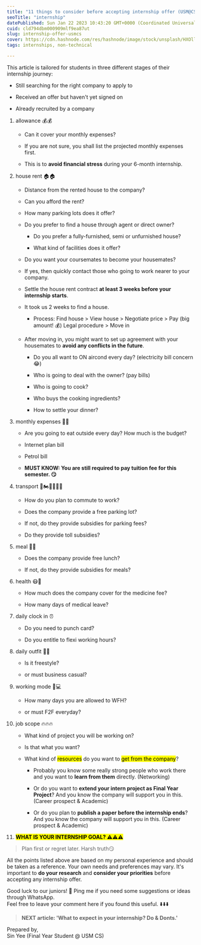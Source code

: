 ```yaml
---
title: "11 things to consider before accepting internship offer (USM@CS)"
seoTitle: "internship"
datePublished: Sun Jan 22 2023 10:43:20 GMT+0000 (Coordinated Universal Time)
cuid: cld794dbm000909mlf9ea87ut
slug: internship-offer-usmcs
cover: https://cdn.hashnode.com/res/hashnode/image/stock/unsplash/HXOllTSwrpM/upload/d8391bb6fba42aff91b46832d0f5556f.jpeg
tags: internships, non-technical

---
```


This article is tailored for students in three different stages of their internship journey:

* Still searching for the right company to apply to
    
* Received an offer but haven't yet signed on
    
* Already recruited by a company
    

1. allowance 💰💰
    
    * Can it cover your monthly expenses?
        
    * If you are not sure, you shall list the projected monthly expenses first.
        
    * This is to **avoid financial stress** during your 6-month internship.
        
2. house rent 🏠🏠
    
    * Distance from the rented house to the company?
        
    * Can you afford the rent?
        
    * How many parking lots does it offer?
        
    * Do you prefer to find a house through agent or direct owner?
        
        * Do you prefer a fully-furnished, semi or unfurnished house?
            
        * What kind of facilities does it offer?
            
    * Do you want your coursemates to become your housemates?
        
    * If yes, then quickly contact those who going to work nearer to your company.
        
    * Settle the house rent contract **at least 3 weeks before your internship starts**.
        
    * It took us 2 weeks to find a house.
        
        * Process: Find house &gt; View house &gt; Negotiate price &gt; Pay (big amount! 💰) Legal procedure &gt; Move in
            
    * After moving in, you might want to set up agreement with your housemates to **avoid any conflicts in the future**.
        
        * Do you all want to ON aircond every day? (electricity bill concern 😂)
            
        * Who is going to deal with the owner? (pay bills)
            
        * Who is going to cook?
            
        * Who buys the cooking ingredients?
            
        * How to settle your dinner?
            
3. monthly expenses 💸💸
    
    * Are you going to eat outside every day? How much is the budget?
        
    * Internet plan bill
        
    * Petrol bill
        
    * **MUST KNOW: You are still required to pay tuition fee for this semester. 😏**
        
4. transport 🚗🏍️🚴🚌🚶‍♂️
    
    * How do you plan to commute to work?
        
    * Does the company provide a free parking lot?
        
    * If not, do they provide subsidies for parking fees?
        
    * Do they provide toll subsidies?
        
5. meal 🍜🍚
    
    * Does the company provide free lunch?
        
    * If not, do they provide subsidies for meals?
        
6. health 😷🏥
    
    * How much does the company cover for the medicine fee?
        
    * How many days of medical leave?
        
7. daily clock in ⏰
    
    * Do you need to punch card?
        
    * Do you entitle to flexi working hours?
        
8. daily outfit 👚👕
    
    * Is it freestyle?
        
    * or must business casual?
        
9. working mode 🏢💻
    
    * How many days you are allowed to WFH?
        
    * or must F2F everyday?
        
10. job scope 🔥🔥🔥
    
    * What kind of project you will be working on?
        
    * Is that what you want?
        
    * What kind of <mark>resources</mark> do you want to <mark>get from the company</mark>?
        
        * Probably you know some really strong people who work there and you want to **learn from them** directly. (Networking)
            
        * Or do you want to **extend your intern project as Final Year Project**? And you know the company will support you in this. (Career prospect & Academic)
            
        * Or do you plan to **publish a paper before the internship ends**? And you know the company will support you in this. (Career prospect & Academic)
            
11. **<mark>WHAT IS YOUR INTERNSHIP GOAL? ⚠️⚠️⚠️</mark>**
    

> Plan first or regret later. Harsh truth😏

All the points listed above are based on my personal experience and should be taken as a reference. Your own needs and preferences may vary. It's important to **do your research** and **consider your priorities** before accepting any internship offer.

Good luck to our juniors! 💖 Ping me if you need some suggestions or ideas through WhatsApp.  
Feel free to leave your comment here if you found this useful. ⬇️⬇️⬇️

> **NEXT article: 'What to expect in your internship? Do & Donts.'**

Prepared by,  
Sin Yee (Final Year Student @ USM CS)